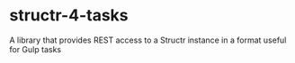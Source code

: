 # structr-4-tasks
A library that provides REST access to a Structr instance  in a format useful for Gulp tasks
